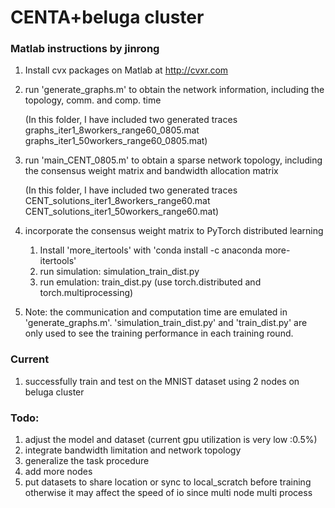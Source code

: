 # CENTA+beluga cluster

### Matlab instructions by jinrong
1. Install cvx packages on Matlab at http://cvxr.com

2. run 'generate_graphs.m' to obtain the network information, including the topology, comm. and comp. time

    (In this folder, I have included two generated traces
        graphs_iter1_8workers_range60_0805.mat
        graphs_iter1_50workers_range60_0805.mat)
3. run 'main_CENT_0805.m' to obtain a sparse network topology, including the consensus weight matrix and bandwidth allocation matrix
    
    (In this folder, I have included two generated traces
        CENT_solutions_iter1_8workers_range60.mat
        CENT_solutions_iter1_50workers_range60.mat)

4. incorporate the consensus weight matrix to PyTorch distributed learning 
   1. Install 'more_itertools' with 'conda install -c anaconda more-itertools' 
   2. run simulation: simulation_train_dist.py 
   3. run emulation: train_dist.py (use torch.distributed and torch.multiprocessing)

5. Note: the communication and computation time are emulated in 'generate_graphs.m'. 
'simulation_train_dist.py' and 'train_dist.py' are only used to see the training performance in each training round.



### Current
1. successfully train and test on the MNIST dataset using 2 nodes on beluga cluster

### Todo:
1. adjust the model and dataset (current gpu utilization is very low :0.5%)
2. integrate bandwidth limitation and network topology 
3. generalize the task procedure 
4. add more nodes
5. put datasets to share location or sync to local_scratch before training otherwise it may affect the speed of io since multi node multi process



